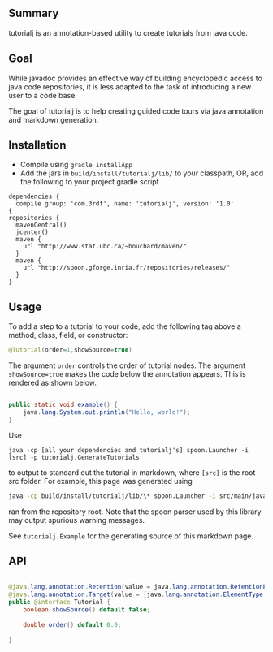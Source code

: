 Summary
-------

tutorialj is an annotation-based utility to create tutorials from java code.

Goal
----

While javadoc provides an effective way of building encyclopedic access to 
java code repositories, it is less adapted to the task of introducing a new user to a 
code base.

The goal of tutorialj is to help creating guided code tours via
java annotation and markdown generation. 

Installation
------------

- Compile using ``gradle installApp``
- Add the jars in  ``build/install/tutorialj/lib/`` to your classpath, OR, add
the following to your project gradle script 
```
dependencies {
  compile group: 'com.3rdf', name: 'tutorialj', version: '1.0'
{
repositories {
  mavenCentral()
  jcenter()
  maven {
    url "http://www.stat.ubc.ca/~bouchard/maven/"
  }
  maven {
    url "http://spoon.gforge.inria.fr/repositories/releases/"
  }
}
```




Usage
-----

To add a step to a tutorial to your code, add the following tag above a 
method, class, field, or constructor:
```java
@Tutorial(order=1,showSource=true)
```

The argument ``order`` controls the order of tutorial nodes. The argument 
``showSource=true`` makes the code below the annotation 
appears. This is rendered as shown below.


```java

public static void example() {
    java.lang.System.out.println("Hello, world!");
}
```

Use 
```
java -cp [all your dependencies and tutorialj's] spoon.Launcher -i [src] -p tutorialj.GenerateTutorials 
``` 
to output to standard out the tutorial in markdown,
where ``[src]`` is the root src folder. For example, this page was 
generated using
```bash
java -cp build/install/tutorialj/lib/\* spoon.Launcher -i src/main/java/ -p tutorialj.GenerateTutorials > README.md 
```
ran from the repository root. Note that the spoon parser used by this library may output spurious warning messages.

See ``tutorialj.Example`` for the generating source of this markdown page.



API
---


```java

@java.lang.annotation.Retention(value = java.lang.annotation.RetentionPolicy.SOURCE)
@java.lang.annotation.Target(value = {java.lang.annotation.ElementType.CONSTRUCTOR ,java.lang.annotation.ElementType.FIELD ,java.lang.annotation.ElementType.METHOD ,java.lang.annotation.ElementType.TYPE})
public @interface Tutorial {
    boolean showSource() default false;
    
    double order() default 0.0;
    
}
```


